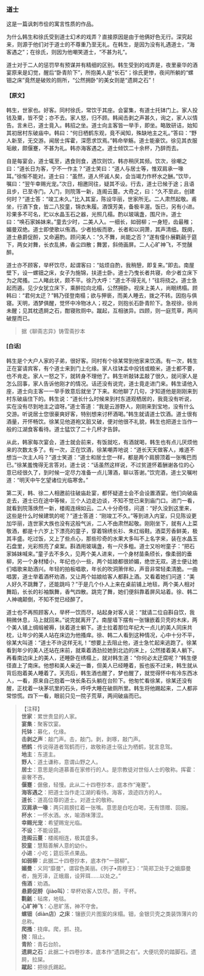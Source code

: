 <script type="text/javascript">
    var head = document.getElementsByTagName('head')[0];
    cssURL = '/public/liao.css';
    linkTag = document.createElement('link');
    linkTag.href = cssURL;
    linkTag.setAttribute('type','text/css');
    linkTag.setAttribute('rel','stylesheet');
    head.appendChild(linkTag);
</script>
### 道士

这是一篇讽刺市侩的寓言性质的作品。

为什么韩生和徐氏受到道士幻术的戏弄？直接原因是由于他俩好色无行。深究起来，则源于他们对于道士的不尊重乃至无礼。在韩生，是因为没有礼遇道士，“海客遇之”；在徐氏，则因为他嘲笑道士，“不甚为礼”。

道士对于二人的惩罚早有预谋并有精细的区别。韩生受到的戏弄是，夜里豪华的酒宴原来是幻觉，醒后“卧青阶下”，所抱美人是“长石”；徐氏更惨，夜间所躺的“螺钿之床”竟然是破败的厕所，“公然拥卧”的美女则是“遗屙之石”！

#### 【原文】
<section>
韩生，世家也。好客。同村徐氏，常饮于其座。会宴集，有道士托钵门上。家人投钱及粟，皆不受；亦不去。家人怒，归不顾。韩闻击剥之声甚久，询之，家人以情告。言未已，道士竟入。韩招之坐。道士向主客皆一举手，即坐。略致研诘，始知其初居村东破庙中。韩曰：“何日栖鹤东观，竟不闻知，殊缺地主之礼。”答曰：“野人新至，无交游。闻居士挥霍，深愿求饮焉。”韩命举觞。道士能豪饮。徐见其衣服垢敝，颇偃蹇，不甚为礼。韩亦海客遇之。道士倾饮二十余杯，乃辞而去。

自是每宴会，道士辄至，遇食则食，遇饮则饮，韩亦稍厌其频。饮次，徐嘲之曰：“道长日为客，宁不一作主？”道士笑曰：“道人与居士等，惟双肩承一喙耳。”徐惭不能对。道士曰：“虽然，道人怀诚人矣，会当竭力作杯水之酬。”饮毕，嘱曰：“翌午幸赐光宠。”次日，相邀同往，疑其不设。行去，道士已候于途；且语且步，已至寺门。入门，则院落一新，连阁云蔓。大奇之，曰：“久不至此，创建何时？”道士答：“竣工未久。”比入其室，陈设华丽，世家所无。二人肃然起敬。甫坐，行酒下食，皆二八狡童，锦衣朱履。酒馔芳美，备极丰渥。饭已，另有小进。珍果多不可名，贮以水晶玉石之器，光照几榻。酌以玻璃盏，围尺许。道士曰：“唤石家姊妹来。”童去少时，二美人入。一细长，如弱柳；一身短，齿最稚；媚曼双绝。道士即使歌以侑酒。少者拍板而歌，长者和以洞萧，其声清细。既阕，道士悬爵促酹，又命遍酌。顾问美人：“久不舞，尚能之否？”遂有僮仆展氍毹于筵下，两女对舞，长衣乱拂，香尘四散；舞罢，斜倚画屏。二人心旷神飞，不觉醺醉。

道士亦不顾客，举杯饮尽，起谓客曰：“姑烦自酌，我稍憩，即复来。”即去。南屋壁下，设一螺钿之床，女子为施锦，扶道士卧。道士乃曳长者共寝，命少者立床下为之爬搔。二人睹此状，颇不平。徐乃大呼：“道士不得无礼！”往将挠之。道士急起而遁。见少女犹立床下，乘醉拉向北榻，公然拥卧。视床上美人，尚眠绣榻。顾韩曰：“君何太迂？”韩乃径登南榻；欲与狎亵，而美人睡去，拨之不转。因抱与俱寝。天明，酒梦俱醒，觉怀中冷物冰人；视之，则抱长石卧青阶下。急视徐，徐尚未醒；见其枕遗屙之石，酣寝败厕中。蹴起，互相骇异。四顾，则一庭荒草，两间破屋而已。

</section>

> 据《聊斋志异》铸雪斋抄本

#### [白话]
<aside>

韩生是个大户人家的子弟，很好客。同村有个徐某常到他家来饮酒。有一次，韩生正在宴请宾客，有个道士来到门上化缘。家人往钵盂中投钱或粮米，道士都不要，也不肯走。家人一怒之下，就转身不理他了。韩生听敲钵盂敲了很久，就问家人是怎么回事，家人告诉他刚才的情况。话还没有说完，道士竟走进门来。韩生请他入座，道士向主客一一举手致意后就坐了下来。和他聊了几句，才知道他是刚刚来到村东破庙住下的。韩生说：“道长什么时候来到村东道观栖居的，我竟没有听说，实在没有尽到地主之谊呀。”道士答道：“我是云游野人，刚刚来到宝地，没有什么交游。听说居士您很豪爽好客，特别想来讨杯酒喝。”韩生就请道士饮酒。道士很有酒量，开怀畅饮。徐某见他道袍又脏又破，便对他很不礼貌，韩生也把道士当作一般的江湖食客看待。道士猛饮了二十几杯才告辞。

从此，韩家每次宴会，道士就会前来，有饭就吃，有酒就喝，韩生也有点儿厌烦他来的次数太多了。有一次，正在饮酒，徐某嘲弄地说：“道长天天做客人，难道不想当一次主人吗？”道士笑道：“道士和居士您一样，都是两个肩膀顶着一张嘴巴而已。”徐某羞愧得无言答对。道士说：“话虽然这样说，不过贫道怀着酬谢各位的心意已经很久了，到时候一定尽力准备一点儿薄酒，聊以答谢。”饮完酒，道士又嘱咐道：“明天中午乞望诸位光临寒舍。”

第二天，韩、徐二人相邀前往破庙赴宴，都怀疑道士会不会设置酒宴。他们向破庙走去，道士已在途中等候，三个人边走边谈，不知不觉已来到庙门口。进门一看，就看到院落焕然一新，楼阁连绵如云。二人十分奇怪，问道：“好久没到这里来，这些是什么时候建筑的呢？”道士答道：“刚竣工不久。”等到进入内室，只见陈设更加华丽，连世家大族也没有这般气派，二人不由肃然起敬。刚刚坐下，就有人上菜敬酒，都是十六岁上下漂亮的童子，穿着锦绣长衫、朱红缎鞋。酒菜芳香鲜美，极其丰盛。吃过饭，又上了些点心，那些珍奇的水果大多叫不上名字来，装在水晶玉石盘里，光彩照亮了桌案。斟酒用玻璃盏，有一尺多粗。道士又吩咐童子：“把石家姊妹喊来。”童子去不多久，见两个美人进来，一个身材苗条颀长，像柔弱的垂柳，另一个身材矮小，年纪也小一些，两个姑娘都很娇媚，绝世无双。道士便让她们唱歌来助酒兴。年轻的拍板唱歌，年长的吹洞箫伴和，声音非常轻柔清脆。一曲唱罢，道士举着酒杯劝酒，又让两个姑娘给客人都斟上酒。又看着她们问道：“美人好久不跳舞了，还能跳吗？”于是几个仆人上来在桌前铺上地毯，两个美人相对舞蹈，长长的衫袖飘舞，香气四散。跳完了舞，她们便斜靠着屏风站着。徐、韩二人神魂颠倒，不知不觉已经醉了。

道士也不再照顾客人，举杯一饮而尽，站起身对客人说：“就请二位自斟自饮，我稍微休息，马上就回来。”说完就离开了。南屋墙下摆有一张镶嵌着贝壳的木床，两个美人铺上绸缎被褥，扶着道士躺下。道士拉着那位年纪大一点儿的美人同床共枕，让年少的美人站在床边为他搔痒。徐、韩二人看到这种情况，心中十分不平，徐某大叫道：“道士不许这样无礼！”想要上去阻止他，道士急忙起来逃跑了。徐某看到年少的美人还站在床前，就乘着酒劲拉她到北边的床上，公然搂着美人躺下。再看南边床上的美人，还睡卧在绣榻上，就对韩生道：“你何必太迂腐呢？”韩生便径直上了南床。他想和美人亲近一番，但美人已经睡着，扳也扳不过来，韩生就从背后抱着美人睡着了。天亮后，韩生酒也醒了，梦也醒了，就觉得怀中有冷东西冰人，一看，原来自己抱着一块长条石头躺在台阶下。他匆忙看徐某，徐某还没有醒，正枕着一块茅坑里的石头，呼呼大睡在破厕所里。韩生将他踢起来，二人都非常惊慌。四下一看，眼前只见一院子荒草，两间破庙而已。

</aside>

> 【注释】  
<b>世家</b>：累世贵显的人家。  
<b>宴集</b>：聚客饮宴。  
<b>托钵</b>：募化，化缘。  
<b>击剥之声</b>：敲门声。击，敲门。剥，剥啄，敲门声。  
<b>栖鹤</b>：传说得道者驾鹤而行，故敬称道士宿止为栖鹤，犹言息驾。  
<b>地主</b>：东道主。  
<b>野人</b>：道土谦称，意谓山野之人。  
<b>居士</b>：意思是向道慕善在家修行的人。是宗教徒对世俗人士的敬称。挥霍：豪奢不吝。  
<b>偃蹇</b>：倨傲，轻慢。此从二十四卷抄本，底本作“淹蹇”。  
<b>海客遇之</b>：把道士当作走江湖的看待。海客，浪迹四方的人。  
<b>道长</b>：道高位尊的道士。对道士的敬称。  
<b>双肩承一喙</b>：两只肩膀扛着一张嘴。意思是白吃白喝，无有馈赠、回报。  
<b>杯水</b>：一怀水酒。水，喻酒味薄涩。  
<b>幸赐光宠</b>：希望赐宠光临。  
<b>不设</b>：不能设筵。  
<b>连阁云蔓</b>：楼阁相连，极其盛多。  
<b>狡童</b>：慧黠善解人意的幼仆。  
<b>小进</b>：小吃；筵后茶点果品。  
<b>如弱柳</b>：此据二十四卷抄本，底本作“一弱柳”。  
<b>媚曼</b>：义同“靡曼”，谓容色美丽。《列子•周穆王》：“简郑卫处于之娥靡曼者，施芳泽，正蛾眉，设笄珥……以处之。”  
<b>侑酒</b>：劝酒。  
<b>悬爵促酹（jiào叫）</b>：举杯劝客人饮尽。酹，干杯。  
<b>氍毹</b>：毡席，地毯。  
<b>心旷神飞</b>：心思旷荡，神不守舍。  
<b>螺钿（diàn店）之床</b>：镶嵌贝片图案的床榻。钿，金银贝壳之类装饰薄片的总称。  
<b>爬搔</b>：挠痒。爬，抓、挠。  
<b>挠</b>：阻止。  
<b>青阶</b>：青石台阶。  
<b>遗屙之石</b>：此据二十四卷抄本，底本作“遗屙之右”。大便坑旁的踏脚石。遗屙，拉屎。  
<b>蹴起</b>：把徐氏踢起。  
